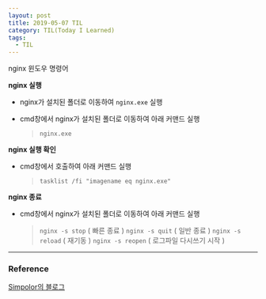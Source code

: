 ```yaml
---
layout: post
title: 2019-05-07 TIL
category: TIL(Today I Learned)
tags:
  - TIL
---
```








nginx 윈도우 명령어

**nginx 실행**

- nginx가 설치된 폴더로 이동하여 `nginx.exe` 실행
- cmd창에서 nginx가 설치된 폴더로 이동하여 아래 커맨드 실행

   > `nginx.exe`

**nginx 실행 확인**

- cmd창에서 호출하여 아래 커맨드 실행

   > `tasklist /fi "imagename eq nginx.exe"`

**nginx 종료**

- cmd창에서 nginx가 설치된 폴더로 이동하여 아래 커맨드 실행
   > `nginx -s stop` ( 빠른 종료 )
   > `nginx -s quit` ( 일반 종료 )
   > `nginx -s reload` ( 재기동 )
   > `nginx -s reopen` ( 로그파일 다시쓰기 시작 )
   >





---

### Reference

[Simpolor의 블로그](http://blog.naver.com/PostView.nhn?blogId=simpolor&logNo=220971580772)